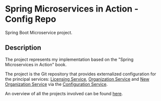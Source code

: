 # Spring Microservices in Action - Config Repo

Spring Boot Microservice project.

## Description

The project represents my implementation based on the "Spring Microservices in Action" book.

The project is the Git repository that provides externalized configuration for the principal services: [Licensing Service](../sma-licensing-service), 
[Organization Service](../sma-organization-service) and [New Organization Service](../sma-organization-new-service) 
via the [Configuration Service](../sma-configuration-service).

An overview of all the projects involved can be found [here](../../..).
